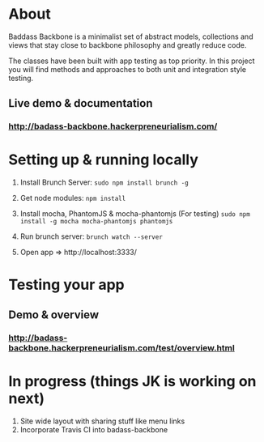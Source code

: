 About
===============================================================================

Baddass Backbone is a minimalist set of abstract models, collections and views that stay close to backbone philosophy and greatly reduce code.

The classes have been built with app testing as top priority. In this project you will find methods and approaches to both unit and integration style testing.

## Live demo & documentation

### http://badass-backbone.hackerpreneurialism.com/


Setting up & running locally
===============================================================================

1. Install Brunch Server: `sudo npm install brunch -g`

2. Get node modules: `npm install`

3. Install mocha, PhantomJS & mocha-phantomjs (For testing) `sudo npm install -g mocha mocha-phantomjs phantomjs`

4. Run brunch server: `brunch watch --server`

5. Open app => http://localhost:3333/


Testing your app
===============================================================================

## Demo & overview

### http://badass-backbone.hackerpreneurialism.com/test/overview.html


In progress (things JK is working on next)
===============================================================================

1) Site wide layout with sharing stuff like menu links
2) Incorporate Travis CI into badass-backbone